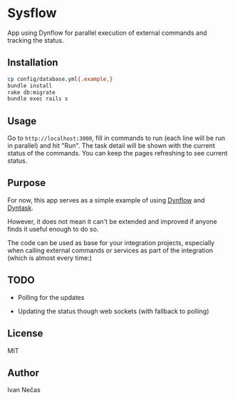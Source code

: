 Sysflow
=======

App using Dynflow for parallel execution of external commands and tracking
the status.

Installation
------------

```bash
cp config/database.yml{.example,}
bundle install
rake db:migrate
bundle exec rails s
```

Usage
-----

Go to `http://localhost:3000`, fill in commands to run (each line will be run
in parallel) and hit "Run". The task detail will be shown with the
current status of the commands. You can keep the pages refreshing to
see current status.

Purpose
-------

For now, this app serves as a simple example of using
[Dynflow](https://www.github.com/iNecas/dynflow) and
[Dyntask](https://www.github.com/iNecas/dyntask).

However, it does not mean it can't be extended and improved if anyone
finds it useful enough to do so.

The code can be used as base for your integration projects,
especially when calling external commands or services as part of the
integration (which is almost every time:)

TODO
----

 * Polling for the updates

 * Updating the status though web sockets (with fallback to polling)


License
-------

MIT

Author
------

Ivan Nečas
